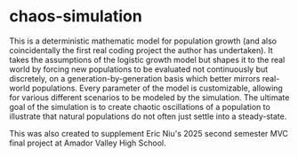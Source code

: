 # chaos-simulation

This is a deterministic mathematic model for population growth (and also coincidentally
the first real coding project the author has undertaken). It takes the assumptions of
the logistic growth model but shapes it to the real world by forcing new populations to 
be evaluated not continuously but discretely, on a generation-by-generation basis which
better mirrors real-world populations. Every parameter of the model is customizable,
allowing for various different scenarios to be modeled by the simulation. The ultimate
goal of the simulation is to create chaotic oscillations of a population to illustrate
that natural populations do not often just settle into a steady-state.

This was also created to supplement Eric Niu's 2025 second semester MVC final project at 
Amador Valley High School.